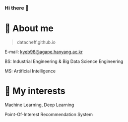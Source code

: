 ### Hi there 👋

# 🌼 About me

> datacheff.github.io

E-mail: kyeb98@agape.hanyang.ac.kr

BS: Industrial Engineering &  Big Data Science Engineering

MS: Artificial Intelligence


# 🌵 My interests

Machine Learning, Deep Learning

Point-Of-Interest Recommendation System


